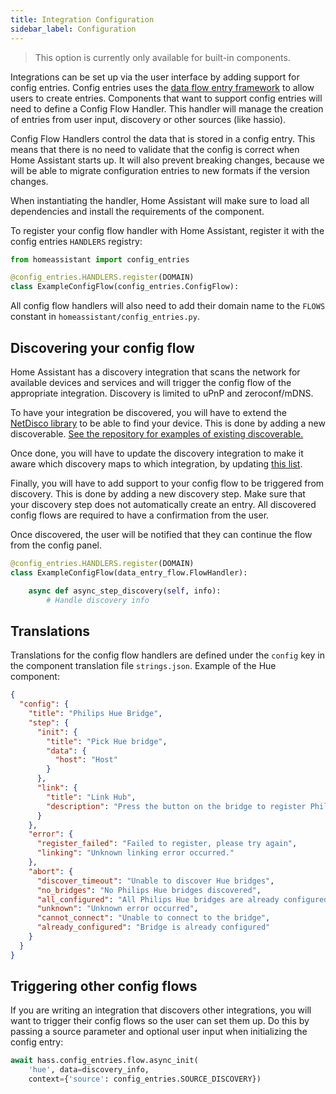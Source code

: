 ```yaml
---
title: Integration Configuration
sidebar_label: Configuration
---
```


> This option is currently only available for built-in components.

Integrations can be set up via the user interface by adding support for config entries. Config entries uses the [data flow entry framework](data_entry_flow_index.md) to allow users to create entries. Components that want to support config entries will need to define a Config Flow Handler. This handler will manage the creation of entries from user input, discovery or other sources (like hassio).

Config Flow Handlers control the data that is stored in a config entry. This means that there is no need to validate that the config is correct when Home Assistant starts up. It will also prevent breaking changes, because we will be able to migrate configuration entries to new formats if the version changes.

When instantiating the handler, Home Assistant will make sure to load all dependencies and install the requirements of the component.

To register your config flow handler with Home Assistant, register it with the config entries `HANDLERS` registry:

```python
from homeassistant import config_entries

@config_entries.HANDLERS.register(DOMAIN)
class ExampleConfigFlow(config_entries.ConfigFlow):
```

All config flow handlers will also need to add their domain name to the `FLOWS` constant in `homeassistant/config_entries.py`.

## Discovering your config flow

Home Assistant has a discovery integration that scans the network for available devices and services  and will trigger the config flow of the appropriate integration. Discovery is limited to uPnP and zeroconf/mDNS.

To have your integration be discovered, you will have to extend the [NetDisco library](https://github.com/home-assistant/netdisco) to be able to find your device. This is done by adding a new discoverable. [See the repository for examples of existing discoverable.](https://github.com/home-assistant/netdisco/tree/master/netdisco/discoverables)

Once done, you will have to update the discovery integration to make it aware which discovery maps to which integration, by updating [this list](https://github.com/home-assistant/home-assistant/blob/dev/homeassistant/components/discovery/__init__.py#L55).

Finally, you will have to add support to your config flow to be triggered from discovery. This is done by adding a new discovery step. Make sure that your discovery step does not automatically create an entry. All discovered config flows are required to have a confirmation from the user.

Once discovered, the user will be notified that they can continue the flow from the config panel.

```python
@config_entries.HANDLERS.register(DOMAIN)
class ExampleConfigFlow(data_entry_flow.FlowHandler):

    async def async_step_discovery(self, info):
        # Handle discovery info
```

## Translations

Translations for the config flow handlers are defined under the `config` key in the component translation file `strings.json`. Example of the Hue component:

```json
{
  "config": {
    "title": "Philips Hue Bridge",
    "step": {
      "init": {
        "title": "Pick Hue bridge",
        "data": {
          "host": "Host"
        }
      },
      "link": {
        "title": "Link Hub",
        "description": "Press the button on the bridge to register Philips Hue with Home Assistant.\n\n![Location of button on bridge](/static/images/config_philips_hue.jpg)"
      }
    },
    "error": {
      "register_failed": "Failed to register, please try again",
      "linking": "Unknown linking error occurred."
    },
    "abort": {
      "discover_timeout": "Unable to discover Hue bridges",
      "no_bridges": "No Philips Hue bridges discovered",
      "all_configured": "All Philips Hue bridges are already configured",
      "unknown": "Unknown error occurred",
      "cannot_connect": "Unable to connect to the bridge",
      "already_configured": "Bridge is already configured"
    }
  }
}
```

## Triggering other config flows

If you are writing an integration that discovers other integrations, you will want to trigger their config flows so the user can set them up. Do this by passing a source parameter and optional user input when initializing the config entry:

```python
await hass.config_entries.flow.async_init(
    'hue', data=discovery_info,
    context={'source': config_entries.SOURCE_DISCOVERY})
```
